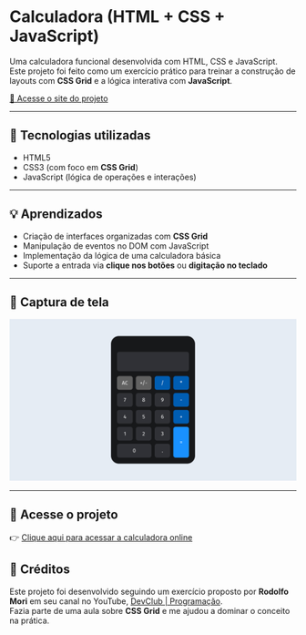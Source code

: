# Calculadora (HTML + CSS + JavaScript)

Uma calculadora funcional desenvolvida com HTML, CSS e JavaScript.  
Este projeto foi feito como um exercício prático para treinar a construção de layouts com **CSS Grid** e a lógica interativa com **JavaScript**.

[🔗 Acesse o site do projeto](https://rhuan-ribeiro.github.io/Calculator/)

---

## 🔧 Tecnologias utilizadas

- HTML5  
- CSS3 (com foco em **CSS Grid**)  
- JavaScript (lógica de operações e interações)

---

## 💡 Aprendizados

- Criação de interfaces organizadas com **CSS Grid**
- Manipulação de eventos no DOM com JavaScript
- Implementação da lógica de uma calculadora básica
- Suporte a entrada via **clique nos botões** ou **digitação no teclado**

---

## 📸 Captura de tela

![Preview da Calculadora](./assets/screenshot.png)

---

## 🚀 Acesse o projeto

👉 [Clique aqui para acessar a calculadora online](https://rhuan-ribeiro.github.io/Calculator/)

## 🙏 Créditos

Este projeto foi desenvolvido seguindo um exercício proposto por **Rodolfo Mori** em seu canal no YouTube, [DevClub | Programação](https://www.youtube.com/@canaldevclub).  
Fazia parte de uma aula sobre **CSS Grid** e me ajudou a dominar o conceito na prática.
